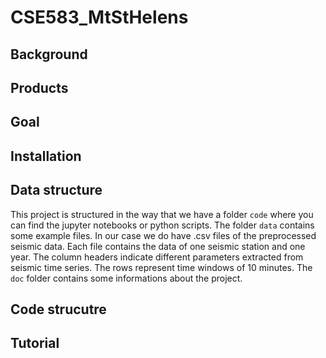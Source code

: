 # CSE583_MtStHelens

## Background

## Products

## Goal

## Installation

## Data structure
This project is structured in the way that we have a folder ```code``` where you can find the jupyter notebooks or python scripts. The folder ```data``` contains some example files. In our case we do have .csv files of the preprocessed seismic data. Each file contains the data of one seismic station and one year. The column headers indicate different parameters extracted from seismic time series. The rows represent time windows of 10 minutes. The ```doc``` folder contains some informations about the project.

## Code strucutre

## Tutorial
